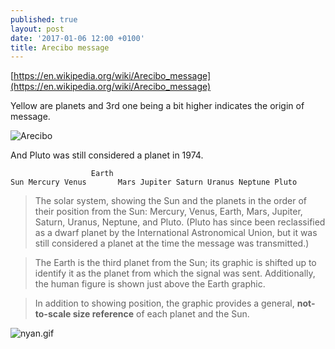 ```yaml
---
published: true
layout: post
date: '2017-01-06 12:00 +0100'
title: Arecibo message
---
```

[https://en.wikipedia.org/wiki/Arecibo_message](https://en.wikipedia.org/wiki/Arecibo_message)

Yellow are planets and 3rd one being a bit higher indicates the origin of message.

![Arecibo](https://upload.wikimedia.org/wikipedia/commons/5/55/Arecibo_message.svg)

And Pluto was still considered a planet in 1974.

                      Earth
    Sun Mercury Venus       Mars Jupiter Saturn Uranus Neptune Pluto
    
> The solar system, showing the Sun and the planets in the order of their position from the Sun: Mercury, Venus, Earth, Mars, Jupiter, Saturn, Uranus, Neptune, and Pluto. (Pluto has since been reclassified as a dwarf planet by the International Astronomical Union, but it was still considered a planet at the time the message was transmitted.)

> The Earth is the third planet from the Sun; its graphic is shifted up to identify it as the planet from which the signal was sent. Additionally, the human figure is shown just above the Earth graphic.

> In addition to showing position, the graphic provides a general, **not-to-scale size reference** of each planet and the Sun.

![nyan.gif]({{site.baseurl}}/media/nyan.gif)


